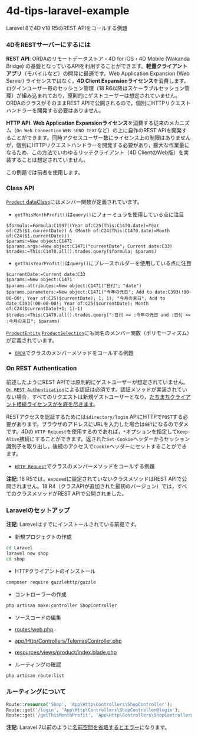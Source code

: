 # 4d-tips-laravel-example
Laravel 8で4D v18 R5のREST APIをコールする例題

### 4DをRESTサーバーにするには

**REST API**: ORDAのリモートデータストア・4D for iOS・4D Mobile (Wakanda Bridge) の基盤となっているAPIを利用することができます。**軽量クライアントアプリ**（モバイルなど）の開発に最適です。Web Application Expansion (Web Server) ライセンスではなく，**4D Client Expansionライセンス**を消費します。ログインユーザー毎のセッション管理（18 R6以降はスケーラブルセッション管理）が組み込まれており，原則的にゲストユーザーは想定されていません。ORDAのクラスがそのままREST APIで公開されるので，個別にHTTPリクエストハンドラーを開発する必要はありません。

**HTTP API**: **Web Application Expansionライセンス**を消費する従来のメカニズム（``On Web Connection`` ``WEB SEND TEXT``など）の上に自作のREST APIを開発することができます。同時アクセスユーザー数にライセンス上の制限はありませんが，個別にHTTPリクエストハンドラーを開発する必要があり，膨大な作業量になるため，この方法でいわゆるリッチクライアント（4D ClientのWeb版）を実装することは想定されていません。

この例題では前者を使用します。

### Class API

[`Product` dataClass](4D/Shop/Project/Sources/Classes/Product.4dm)にはメンバー関数が定義されています。

* `getThisMonthProfit()`は`query()`にフォーミュラを使用している点に注目

```4d
$formula:=Formula:C1597((Year of:C25(This:C1470.date)=Year of:C25($1.currentDate)) & (Month of:C24(This:C1470.date)=Month of:C24($1.currentDate)))
$params:=New object:C1471
$params.args:=New object:C1471("currentDate"; Current date:C33)
$trades:=This:C1470.all().trades.query($formula; $params)
```

* `getThisYearProfit()`は`query()`にプレースホルダーを使用している点に注目

```4d
$currentDate:=Current date:C33
$params:=New object:C1471
$params.attributes:=New object:C1471("日付"; "date")
$params.parameters:=New object:C1471("今年の元日"; Add to date:C393(!00-00-00!; Year of:C25($currentDate); 1; 1); "今月の末日"; Add to date:C393(!00-00-00!; Year of:C25($currentDate); Month of:C24($currentDate)+1; 1)-1)
$trades:=This:C1470.all().trades.query(":日付 >= :今年の元日 and :日付 <= :今月の末日"; $params)
```

[`ProductEntity`](4D/Shop/Project/Sources/Classes/ProductEntity.4dm) [`ProductSelection`](4D/Shop/Project/Sources/Classes/ProductSelection.4dm)にも同名のメンバー関数（ポリモーフィズム）が定義されています。

* [`ORDA`](4D/Shop/Project/Sources/Methods/test_function_1.4dm)でクラスのメンバーメソッドをコールする例題

### On REST Authentication

前述したようにREST APIでは原則的にゲストユーザーが想定されていません。[`On REST Authentication`](4D/Shop/Project/Sources/DatabaseMethods/onRESTAuthentication.4dm)による認証は必須です。認証メソッドが実装されていない場合，すべてのリクエストは新規ゲストユーザーとなり，[たちまちクライアント接続ライセンスがを底を尽きます](https://4d-jp.github.io/2020/11/12/rest-api-license-model/)。

RESTアクセスを認証するためには`$directory/login` APIにHTTPで`POST`する必要があります。ブラウザのアドレスにURLを入力した場合は`GET`になるのでダメです。4Dの `HTTP Request`を使用するのであれば，`*`オプションを指定して`Keep-Alive`接続にすることができます。返された`Set-Cookie`ヘッダーからセッション識別子を取り出し，後続のアクセスで`Cookie`ヘッダーにセットすることができます。

* [`HTTP Request`](4D/Shop/Project/Sources/Methods/test_url_2.4dm)でクラスのメンバーメソッドをコールする例題

**注記**: 18 R5では，``exposed``に設定されていないクラスメソッドはREST APIで公開されません。18 R4（クラスAPIが追加された最初のバージョン）では，すべてのクラスメソッドがREST APIで公開されました。

### Laravelのセットアップ

**注記**: Larevelはすでにインストールされている前提です。

* 新規プロジェクトの作成

```sh
cd Laravel
laravel new shop
cd shop
```

* HTTPクライアントのインストール

```sh
composer require guzzlehttp/guzzle
```

* コントローラーの作成

```sh
php artisan make:controller ShopController
```
* ソースコードの編集

 * [routes/web.php](4D/Shop/Resources/routes/web.php)
 * [app/Http/Controllers/TelemasController.php](4D/Shop/Resources/app/Http/Controllers/ShopController.php)
 * [resources/views/product/index.blade.php](4D/Shop/Resources/resources/views/product/index.blade.php)

* ルーティングの確認

```sh
php artisan route:list
```

### ルーティングについて

```php
Route::resource('Shop', 'App\Http\Controllers\ShopController');
Route::get('/login', 'App\Http\Controllers\ShopController@login');
Route::get('/getThisMonthProfit', 'App\Http\Controllers\ShopController@getThisMonthProfit');
```

**注記**: Laravel 7以前のように[名前空間を省略するとエラー](https://litvinjuan.medium.com/how-to-fix-target-class-does-not-exist-in-laravel-8-f9e28b79f8b4)になります。

